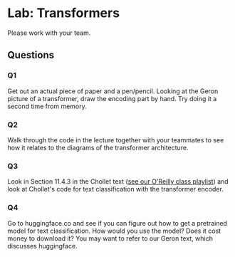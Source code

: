 # Lab: Transformers

Please work with your team.

## Questions

### Q1
Get out an actual piece of paper and a pen/pencil.  Looking at the Geron picture of a transformer, draw the encoding part by hand.  Try doing it a second time from memory.


### Q2
Walk through the code in the lecture together with your teammates to see how it relates to the diagrams of the transformer architecture.

### Q3
Look in Section 11.4.3 in the Chollet text ([see our O'Reilly class playlist](https://learning.oreilly.com/playlists/18e9457f-6652-4f3a-ad4c-4fba7fc20c83)) and look at Chollet's code for text classification with the transformer encoder.

### Q4
Go to huggingface.co and see if you can figure out how to get a pretrained model for text classification.  How would you use the model?  Does it cost money to download it?  You may want to refer to our Geron text, which discusses huggingface.
